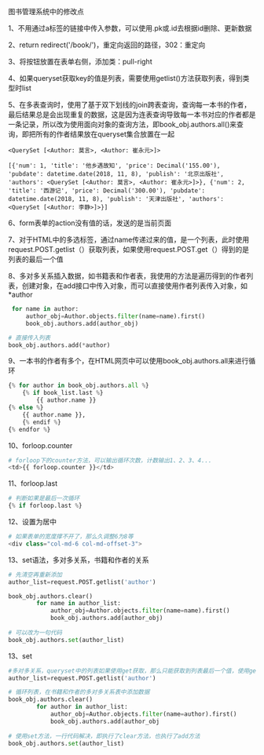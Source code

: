 图书管理系统中的修改点

1、不用通过a标签的链接中传入参数，可以使用.pk或.id去根据id删除、更新数据

2、return redirect('/book/')，重定向返回的路径，302：重定向

3、将按钮放置在表单右侧，添加类：pull-right

4、如果queryset获取key的值是列表，需要使用getlist()方法获取列表，得到类型时list

5、在多表查询时，使用了基于双下划线的join跨表查询，查询每一本书的作者，最后结果总是会出现重复的数据，这是因为连表查询导致每一本书对应的作者都是一条记录，所以改为使用面向对象的查询方法，即book_obj.authors.all()来查询，即把所有的作者结果放在queryset集合放置在一起

```
<QuerySet [<Author: 莫言>, <Author: 崔永元>]>
```

```
[{'num': 1, 'title': '他乡遇故知', 'price': Decimal('155.00'), 'pubdate': datetime.date(2018, 11, 8), 'publish': '北京出版社', 'authors': <QuerySet [<Author: 莫言>, <Author: 崔永元>]>}, {'num': 2, 'title': '西游记', 'price': Decimal('300.00'), 'pubdate': datetime.date(2018, 11, 8), 'publish': '天津出版社', 'authors': <QuerySet [<Author: 李静>]>}]
```

6、form表单的action没有值的话，发送的是当前页面

7、对于HTML中的多选标签，通过name传递过来的值，是一个列表，此时使用request.POST.getlist（）获取列表，如果使用request.POST.get（）得到的是列表的最后一个值

8、多对多关系插入数据，如书籍表和作者表，我使用的方法是遍历得到的作者列表，创建对象，在add接口中传入对象，而可以直接使用作者列表传入对象，如*author

```python
 for name in author:
     author_obj=Author.objects.filter(name=name).first()
     book_obj.authors.add(author_obj)

# 直接传入列表
book_obj.authors.add(*author)
```

9、一本书的作者有多个，在HTML网页中可以使用book_obj.authors.all来进行循环

```python
{% for author in book_obj.authors.all %}
	{% if book_list.last %}
		{{ author.name }}
{% else %}
	{{ author.name }},
	{% endif %}
{% endfor %}
```

10、forloop.counter

```python
# forloop下的counter方法，可以输出循环次数，计数输出1、2、3、4...
<td>{{ forloop.counter }}</td>
```

11、forloop.last

```python
# 判断如果是最后一次循环
{% if forloop.last %}
```

12、设置为居中

```python
# 如果表单的宽度撑不开了，那么久调整6为8等
<div class="col-md-6 col-md-offset-3">
```


13、set语法，多对多关系，书籍和作者的关系

```python
# 先清空再重新添加
author_list=request.POST.getlist('author')

book_obj.authors.clear()
        for name in author_list:
            author_obj=Author.objects.filter(name=name).first()
            book_obj.authors.add(author_obj)
            
# 可以改为一句代码
book_obj.authors.set(author_list)
```


13、set

```python
#多对多关系，queryset中的列表如果使用get获取，那么只能获取到列表最后一个值，使用getlist获取列表
author_list=request.POST.getlist('author')

# 循环列表，在书籍和作者的多对多关系表中添加数据
book_obj.authors.clear()
        for author in author_list:
            author_obj=Author.objects.filter(name=author).first()
            book_obj.authors.add(author_obj
                                 
# 使用set方法，一行代码解决，即执行了clear方法，也执行了add方法
book_obj.authors.set(author_list)                              
```